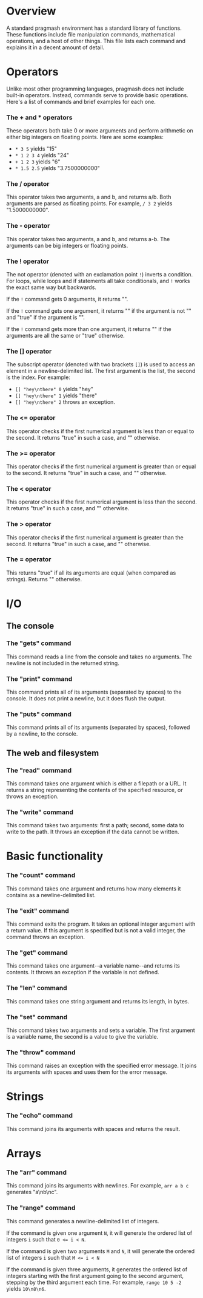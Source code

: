 # Overview

A standard pragmash environment has a standard library of functions. These functions include file manipulation commands, mathematical operations, and a host of other things. This file lists each command and explains it in a decent amount of detail.

# Operators

Unlike most other programming languages, pragmash does not include built-in operators. Instead, commands serve to provide basic operations.  Here's a list of commands and brief examples for each one.

### The + and * operators

These operators both take 0 or more arguments and perform arithmetic on either big integers on floating points. Here are some examples:

 * `* 3 5` yields "15"
 * `* 1 2 3 4` yields "24"
 * `+ 1 2 3` yields "6"
 * `* 1.5 2.5` yields "3.7500000000"

### The / operator

This operator takes two arguments, a and b, and returns a/b. Both arguments are parsed as floating points. For example, `/ 3 2` yields "1.5000000000".

### The - operator

This operator takes two arguments, a and b, and returns a-b. The arguments can be big integers or floating points.

### The ! operator

The not operator (denoted with an exclamation point `!`) inverts a condition. For loops, while loops and if statements all take conditionals, and `!` works the exact same way but backwards.

If the `!` command gets 0 arguments, it returns "".

If the `!` command gets one argument, it returns "" if the argument is not "" and "true" if the argument is "".

If the `!` command gets more than one argument, it returns "" if the arguments are all the same or "true" otherwise.

### The [] operator

The subscript operator (denoted with two brackets `[]`) is used to access an element in a newline-delimited list. The first argument is the list, the second is the index. For example:

 * `[] "hey\nthere" 0` yields "hey"
 * `[] "hey\nthere" 1` yields "there"
 * `[] "hey\nthere" 2` throws an exception.

### The <= operator

This operator checks if the first numerical argument is less than or equal to the second. It returns "true" in such a case, and "" otherwise.

### The >= operator

This operator checks if the first numerical argument is greater than or equal to the second. It returns "true" in such a case, and "" otherwise.

### The < operator

This operator checks if the first numerical argument is less than the second. It returns "true" in such a case, and "" otherwise.

### The > operator

This operator checks if the first numerical argument is greater than the second. It returns "true" in such a case, and "" otherwise.

### The = operator

This returns "true" if all its arguments are equal (when compared as strings). Returns "" otherwise.

# I/O

## The console

### The "gets" command

This command reads a line from the console and takes no arguments. The newline is not included in the returned string.

### The "print" command

This command prints all of its arguments (separated by spaces) to the console. It does not print a newline, but it does flush the output.

### The "puts" command

This command prints all of its arguments (separated by spaces), followed by a newline, to the console.

## The web and filesystem

### The "read" command

This command takes one argument which is either a filepath or a URL. It returns a string representing the contents of the specified resource, or throws an exception.

### The "write" command

This command takes two arguments: first a path; second, some data to write to the path. It throws an exception if the data cannot be written.

# Basic functionality

### The "count" command

This command takes one argument and returns how many elements it contains as a newline-delimited list.

### The "exit" command

This command exits the program. It takes an optional integer argument with a return value. If this argument is specified but is not a valid integer, the command throws an exception.

### The "get" command

This command takes one argument--a variable name--and returns its contents. It throws an exception if the variable is not defined.

### The "len" command

This command takes one string argument and returns its length, in bytes.

### The "set" command

This command takes two arguments and sets a variable. The first argument is a variable name, the second is a value to give the variable.

### The "throw" command

This command raises an exception with the specified error message. It joins its arguments with spaces and uses them for the error message.

# Strings

### The "echo" command

This command joins its arguments with spaces and returns the result.

# Arrays

### The "arr" command

This command joins its arguments with newlines. For example, `arr a b c` generates "a\nb\nc".

### The "range" command

This command generates a newline-delimited list of integers.

If the command is given one argument `N`, it will generate the ordered list of integers `i` such that `0 <= i < N`.

If the command is given two arguments `M` and `N`, it will generate the ordered list of integers `i` such that `M <= i < N`

If the command is given three arguments, it generates the ordered list of integers starting with the first argument going to the second argument, stepping by the third argument each time. For example, `range 10 5 -2` yields `10\n8\n6`.
